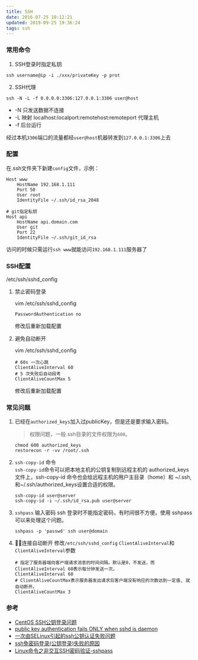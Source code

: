 ```yaml
---
title: SSH
date: 2016-07-25 10:12:21
updated: 2019-09-25 19:36:24
tags: ssh
---
```

### 常用命令

1. SSH登录时指定私钥
``` shell
ssh username@ip -i ./xxx/privateKey -p prot
```

2. SSH代理 

``` shell
ssh -N -L -f 0.0.0.0:3306:127.0.0.1:3306 user@host 
```

- -N 只发送数据不连接
- -L 映射  localhost:localport:remotehost:remoteport 代理主机
- -f 后台运行

经过本机`3306`端口的流量都经`user@host`机器转发到`127.0.0.1:3306`上去


### 配置
在.ssh文件夹下新建`config`文件，示例：
```
Host www
    HostName 192.168.1.111
    Port 50
    User root
    IdentityFile ~/.ssh/id_rsa_2048

# git指定私钥
Host api
    HostName api.domain.com
    User git
    Port 22
    IdentityFile ~/.ssh/git_id_rsa
```

访问的时候只需运行`ssh www`就能访问`192.168.1.111`服务器了


### SSH配置
/etc/ssh/sshd_config

1. 禁止密码登录

    vim /etc/ssh/sshd_config
    ```
    PasswordAuthentication no 
    ```
    修改后重新加载配置

2. 避免自动断开

    vim /etc/ssh/sshd_config
    ```
    # 60s 一次心跳
    ClientAliveInterval 60
    # 5 次失败后自动段考
    ClientAliveCountMax 5 
    ```
    修改后重新加载配置

### 常见问题
1. 已经在`authorized_keys`加入过publicKey，但是还是要求输入密码。
    > 权限问题，一般.ssh目录的文件权限为`600`。
    ``` shell 
    chmod 600 authorized_keys
    restorecon -r -vv /root/.ssh
    ```

2. `ssh-copy-id` 命令  
    `ssh-copy-id`命令可以把本地主机的公钥复制到远程主机的 authorized_keys 文件上，ssh-copy-id 命令也会给远程主机的用户主目录（home）和 ~/.ssh, 和~/.ssh/authorized_keys设置合适的权限。
    ```shell
    ssh-copy-id user@server
    ssh-copy-id -i ~/.ssh/id_rsa.pub user@server
    ```

3. `sshpass` 输入密码
    ssh 登录时不能指定密码，有时间很不方便。使用 sshpass 可以来处理这个问题。
    ```shell
    sshpass -p 'passwd' ssh user@domain
    ```

4. 连接自动断开
    修改`/etc/ssh/sshd_config` `ClientAliveInterval`和`ClientAliveInterval`参数
    ```
    # 指定了服务器端向客户端请求消息的时间间隔。默认是0，不发送，而ClientAliveInterval 60表示每分钟发送一次。
    ClientAliveInterval 60
    # ClientAliveCountMax表示服务器发出请求后客户端没有响应的次数达到一定值, 就自动断开。
    ClientAliveCountMax 3
    ```


### 参考
- [CentOS SSH公钥登录问题](https://segmentfault.com/q/1010000000445726)
- [public key authentication fails ONLY when sshd is daemon](http://serverfault.com/questions/321534/public-key-authentication-fails-only-when-sshd-is-daemon)
- [一次由SELinux引起的ssh公钥认证失败问题](https://web.archive.org/web/20170801031147/http://www.cnblogs.com/qcly/archive/2013/07/27/3219535.html) 
- [ssh免密码登录(公钥登录)失败的原因](http://www.2cto.com/os/201212/173257.html) 
- [Linux命令之非交互SSH密码验证-sshpass](http://blog.csdn.net/wangjunjun2008/article/details/19993395)
